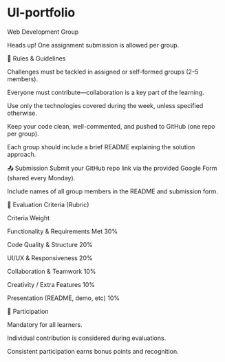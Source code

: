 # UI-portfolio


Web Development Group

Heads up!
One assignment submission is allowed per group.

📜 Rules & Guidelines

Challenges must be tackled in assigned or self-formed groups (2–5 members).

Everyone must contribute—collaboration is a key part of the learning.

Use only the technologies covered during the week, unless specified otherwise.

Keep your code clean, well-commented, and pushed to GitHub (one repo per group).

Each group should include a brief README explaining the solution approach.

📤 Submission
Submit your GitHub repo link via the provided Google Form (shared every Monday).

Include names of all group members in the README and submission form.

🧪 Evaluation Criteria (Rubric)

Criteria	Weight

Functionality & Requirements Met	30%

Code Quality & Structure	20%

UI/UX & Responsiveness	20%

Collaboration & Teamwork	10%

Creativity / Extra Features	10%

Presentation (README, demo, etc)	10%

👥 Participation

Mandatory for all learners.

Individual contribution is considered during evaluations.

Consistent participation earns bonus points and recognition.

